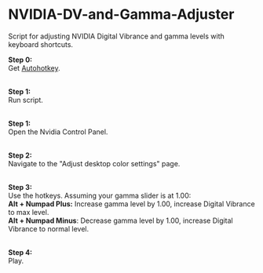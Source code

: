 # NVIDIA-DV-and-Gamma-Adjuster
Script for adjusting NVIDIA Digital Vibrance and gamma levels with keyboard shortcuts.

<b>Step 0:</b><br>
  Get <a href="http://ahkscript.org/">Autohotkey</a>.<br><br>

<b>Step 1:</b><br>
  Run script.<br><br>
  
<b>Step 1:</b><br>
  Open the Nvidia Control Panel.<br><br>
  
<b>Step 2:</b><br>
  Navigate to the "Adjust desktop color settings" page.<br><br>
  
<b>Step 3:</b><br>
  Use the hotkeys. Assuming your gamma slider is at 1.00:<br>
    <b>Alt + Numpad Plus:</b> Increase gamma level by 1.00, increase Digital Vibrance to max level.<br>
    <b>Alt + Numpad Minus</b>: Decrease gamma level by 1.00, increase Digital Vibrance to normal level.<br><br>
    
<b>Step 4:</b><br>
  Play.
